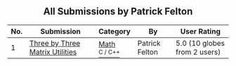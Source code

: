 ﻿<div align="center">

## All Submissions by Patrick Felton

</div>

No.  | Submission | Category | By   | User Rating
---- | ---------- | -------- | ---- | -----------
1 | [Three by Three Matrix Utilities<br />](https://github.com/Planet-Source-Code/patrick-felton-three-by-three-matrix-utilities__3-3612) | [Math<br /><sup>C / C++</sup>](../ByCategory/math__3-12.md) | Patrick Felton | 5.0 (10 globes from 2 users)
